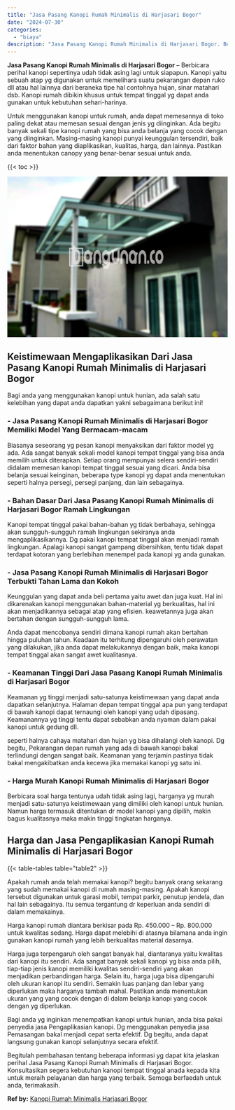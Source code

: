```yaml
---
title: "Jasa Pasang Kanopi Rumah Minimalis di Harjasari Bogor"
date: "2024-07-30"
categories: 
  - "biaya"
description: "Jasa Pasang Kanopi Rumah Minimalis di Harjasari Bogor. Begitulah pembahasan tentang beberapa informasi yg dapat kita jelaskan perihal Jasa Pasang Kanopi Ruma..."
---
```


**Jasa Pasang Kanopi Rumah Minimalis di Harjasari Bogor** – Berbicara perihal kanopi sepertinya udah tidak asing lagi untuk siapapun. Kanopi yaitu sebuah atap yg digunakan untuk memelihara suatu pekarangan depan ruko dll atau hal lainnya dari beraneka tipe hal contohnya hujan, sinar matahari dsb. Kanopi rumah dibikin khusus untuk tempat tinggal yg dapat anda gunakan untuk kebutuhan sehari-harinya.

Untuk menggunakan kanopi untuk rumah, anda dapat memesannya di toko paling dekat atau memesan sesuai dengan jenis yg diinginkan. Ada begitu banyak sekali tipe kanopi rumah yang bisa anda belanja yang cocok dengan yang diinginkan. Masing-masing kanopi punyai keunggulan tersendiri, baik dari faktor bahan yang diaplikasikan, kualitas, harga, dan lainnya. Pastikan anda menentukan canopy yang benar-benar sesuai untuk anda.

{{< toc >}}

![Jasa Pasang Kanopi Rumah Minimalis di Harjasari Bogor](/images/harga-kanopi-minimalis-67.png)

## Keistimewaan Mengaplikasikan Dari Jasa Pasang Kanopi Rumah Minimalis di Harjasari Bogor

Bagi anda yang menggunakan kanopi untuk hunian, ada salah satu kelebihan yang dapat anda dapatkan yakni sebagaimana berikut ini!

### \- Jasa Pasang Kanopi Rumah Minimalis di Harjasari Bogor Memiliki Model Yang Bermacam-macam

Biasanya seseorang yg pesan kanopi menyaksikan dari faktor model yg ada. Ada sangat banyak sekali model kanopi tempat tinggal yang bisa anda memilih untuk diterapkan. Setiap orang mempunyai selera sendiri-sendiri didalam memesan kanopi tempat tinggal sesuai yang dicari. Anda bisa belanja sesuai keinginan, beberapa type kanopi yg dapat anda menentukan seperti halnya persegi, persegi panjang, dan lain sebagainya.

### \- Bahan Dasar Dari Jasa Pasang Kanopi Rumah Minimalis di Harjasari Bogor Ramah Lingkungan

Kanopi tempat tinggal pakai bahan-bahan yg tidak berbahaya, sehingga akan sungguh-sungguh ramah lingkungan sekiranya anda mengaplikasikannya. Dg pakai kanopi tempat tinggal akan menjadi ramah lingkungan. Apalagi kanopi sangat gampang dibersihkan, tentu tidak dapat terdapat kotoran yang berlebihan menempel pada kanopi yg anda gunakan.

### \- Jasa Pasang Kanopi Rumah Minimalis di Harjasari Bogor Terbukti Tahan Lama dan Kokoh

Keunggulan yang dapat anda beli pertama yaitu awet dan juga kuat. Hal ini dikarenakan kanopi menggunakan bahan-material yg berkualitas, hal ini akan menjadikannya sebagai atap yang efisien. keawetannya juga akan bertahan dengan sungguh-sungguh lama.

Anda dapat mencobanya sendiri dimana kanopi rumah akan bertahan hingga puluhan tahun. Keadaan itu terhitung dipengaruhi oleh perawatan yang dilakukan, jika anda dapat melakukannya dengan baik, maka kanopi tempat tinggal akan sangat awet kualitasnya.

### \- Keamanan Tinggi Dari Jasa Pasang Kanopi Rumah Minimalis di Harjasari Bogor

Keamanan yg tinggi menjadi satu-satunya keistimewaan yang dapat anda dapatkan selanjutnya. Halaman depan tempat tinggal apa pun yang terdapat di bawah kanopi dapat ternaungi oleh kanopi yang udah dipasang. Keamanannya yg tinggi tentu dapat sebabkan anda nyaman dalam pakai kanopi untuk gedung dll.

seperti halnya cahaya matahari dan hujan yg bisa dihalangi oleh kanopi. Dg begitu, Pekarangan depan rumah yang ada di bawah kanopi bakal terlindungi dengan sangat baik. Keamanan yang terjamin pastinya tidak bakal mengakibatkan anda kecewa jika memakai kanopi yg satu ini.

### \- Harga Murah Kanopi Rumah Minimalis di Harjasari Bogor

Berbicara soal harga tentunya udah tidak asing lagi, harganya yg murah menjadi satu-satunya keistimewaan yang dimiliki oleh kanopi untuk hunian. Namun harga termasuk ditentukan dr model kanopi yang dipilih, makin bagus kualitasnya maka makin tinggi tingkatan harganya.

## Harga dan Jasa Pengaplikasian Kanopi Rumah Minimalis di Harjasari Bogor

{{< table-tables table="table2" >}}

Apakah rumah anda telah memakai kanopi? begitu banyak orang sekarang yang sudah memakai kanopi di rumah masing-masing. Apakah kanopi tersebut digunakan untuk garasi mobil, tempat parkir, penutup jendela, dan hal lain sebagainya. Itu semua tergantung dr keperluan anda sendiri di dalam memakainya.

Harga kanopi rumah diantara berkisar pada Rp. 450.000 – Rp. 800.000 untuk kwalitas sedang. Harga dapat melebihi di atasnya bilamana anda ingin gunakan kanopi rumah yang lebih berkualitas material dasarnya.

Harga juga terpengaruh oleh sangat banyak hal, diantaranya yaitu kwalitas dari kanopi itu sendiri. Ada sangat banyak sekali kanopi yg bisa anda pilih, tiap-tiap jenis kanopi memiliki kwalitas sendiri-sendiri yang akan menjadikan perbandingan harga. Selain itu, harga juga bisa dipengaruhi oleh ukuran kanopi itu sendiri. Semakin luas panjang dan lebar yang diperlukan maka harganya tambah mahal. Pastikan anda menentukan ukuran yang yang cocok dengan di dalam belanja kanopi yang cocok dengan yg diperlukan.

Bagi anda yg inginkan menempatkan kanopi untuk hunian, anda bisa pakai penyedia jasa Pengaplikasian kanopi. Dg menggunakan penyedia jasa Pemasangan bakal menjadi cepat serta efektif. Dg begitu, anda dapat langsung gunakan kanopi selanjutnya secara efektif.

Begitulah pembahasan tentang beberapa informasi yg dapat kita jelaskan perihal Jasa Pasang Kanopi Rumah Minimalis di Harjasari Bogor. Konsultasikan segera kebutuhan kanopi tempat tinggal anada kepada kita untuk meraih pelayanan dan harga yang terbaik. Semoga berfaedah untuk anda, terimakasih.

**Ref by:**  [Kanopi Rumah Minimalis Harjasari Bogor](https://id.wikipedia.org/wiki/Kanopi)
